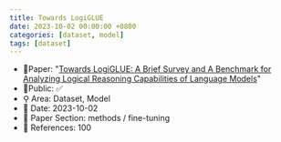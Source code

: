 ```yaml
---
title: Towards LogiGLUE
date: 2023-10-02 00:00:00 +0800
categories: [dataset, model]
tags: [dataset]
---
```


- 📙Paper: "[Towards LogiGLUE: A Brief Survey and A Benchmark for Analyzing Logical Reasoning Capabilities of Language Models](https://www.semanticscholar.org/paper/Towards-LogiGLUE%3A-A-Brief-Survey-and-A-Benchmark-of-Luo-Kumbhar/68ef6138e007421f1a70e2d0ce1b3308a54cc784)"
- 🔑Public: ✅
- ⚲ Area: Dataset, Model
- 📅 Date: 2023-10-02
- 🔎 Paper Section: methods / fine-tuning
- 📝 References: 100
